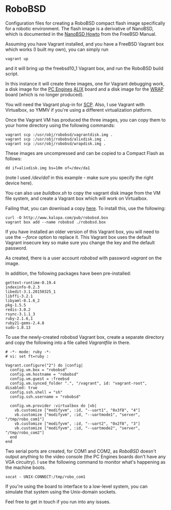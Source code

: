 # RoboBSD
Configuration files for creating a RoboBSD compact flash image
specifically for a robotic environment.
The flash image is a derivative of NanoBSD,
which is documented in the
[NanoBSD Howto](https://www.freebsd.org/doc/en/articles/nanobsd/howto.html)
from the FreeBSD Manual.

Assuming you have Vagrant installed, and you have a FreeBSD Vagrant box
which works (I built my own), you can simply run

    vagrant up

and it will bring up the freebsd10\_1 Vagrant box, and run the RoboBSD build script.

In this instance it will create three images, one for Vagrant debugging work,
a disk image for the
[PC Engines](http://pcengines.ch/)
[ALIX](http://pcengines.ch/alix.htm) board and a disk image for the
[WRAP](http://pcengines.ch/wrap.htm) board (which is no longer produced).

You will need the Vagrant plug-in for
[SCP](https://github.com/invernizzi/vagrant-scp).
Also, I use Vagrant with Virtualbox, so YMMV if you're using
a different virtualization platform.

Once the Vagrant VM has produced the three images,
you can copy them to your home directory using the following commands:

	vagrant scp :/usr/obj/robobsd/vagrantdisk.img .
	vagrant scp :/usr/obj/robobsd/alixdisk.img .
	vagrant scp :/usr/obj/robobsd/wrapdisk.img .

These images are uncompressed and can be copied to a Compact Flash as follows:

	dd if=alixdisk.img bs=10m of=/dev/da1

(note I used */dev/da1* in this example - make sure you specify the right device here).

You can also use _buildbox.sh_ to copy the vagrant disk image from the VM file system,
and create a Vagrant box which will work on Virtualbox.

Failing that, you can download a copy
[here](http://kalopa.net/pub/robobsd.box).
To install this, use the following:

	curl -O http://www.kalopa.com/pub/robobsd.box
	vagrant box add --name robobsd ./robobsd.box

If you have installed an older version of this Vagrant box,
you will need to use the _--force_ option to replace it.
This Vagrant box uses the default Vagrant insecure key so make sure you change the key and
the default password.

As created, there is a user account _robobsd_ with password _vagrant_ on the image.

In addition, the following packages have been pre-installed:

	gettext-runtime-0.19.4
	indexinfo-0.2.3
	libedit-3.1.20150325_1
	libffi-3.2.1
	libyaml-0.1.6_2
	pkg-1.5.5
	redis-3.0.2
	rsync-3.1.1_3
	ruby-2.1.6,1
	ruby21-gems-2.4.8
	sudo-1.8.13

To use the newly-created robobsd Vagrant box, create a separate directory and copy the
following into a file called _Vagrantfile_ in there.

	# -*- mode: ruby -*-
	# vi: set ft=ruby :

	Vagrant.configure("2") do |config|
	  config.vm.box = "robobsd"
	  config.vm.hostname = "robobsd"
	  config.vm.guest = :freebsd
	  config.vm.synced_folder ".", "/vagrant", id: "vagrant-root", disabled: true
	  config.ssh.shell = "sh"
	  config.ssh.username = "robobsd"

	  config.vm.provider :virtualbox do |vb|
	    vb.customize ["modifyvm", :id, "--uart1", "0x3f8", "4"]
	    vb.customize ["modifyvm", :id, "--uartmode1", "server", "/tmp/robo_com1"]
	    vb.customize ["modifyvm", :id, "--uart2", "0x2f8", "3"]
	    vb.customize ["modifyvm", :id, "--uartmode2", "server", "/tmp/robo_com2"]
	  end
	end

Two serial ports are created, for COM1 and COM2, as *RoboBSD* doesn't output anything to
the video console (the PC Engines boards don't have any VGA circuitry).
I use the following command to monitor what's happening as the machine boots.

	socat - UNIX-CONNECT:/tmp/robo_com1 

If you're using the board to interface to a low-level system, you can simulate that
system using the Unix-domain sockets.

Feel free to get in touch if you run into any issues.
